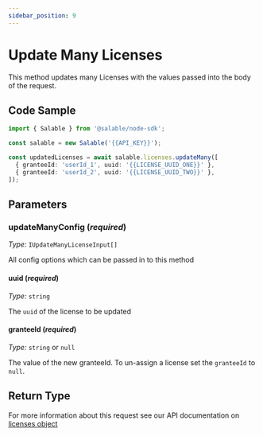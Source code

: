 ```yaml
---
sidebar_position: 9
---
```


# Update Many Licenses

This method updates many Licenses with the values passed into the body of the request.

## Code Sample

```typescript
import { Salable } from '@salable/node-sdk';

const salable = new Salable('{{API_KEY}}');

const updatedLicenses = await salable.licenses.updateMany([
  { granteeId: 'userId_1', uuid: '{{LICENSE_UUID_ONE}}' },
  { granteeId: 'userId_2', uuid: '{{LICENSE_UUID_TWO}}' },
]);
```

## Parameters

### updateManyConfig (_required_)

_Type:_ `IUpdateManyLicenseInput[]`

All config options which can be passed in to this method

#### uuid (_required_)

_Type:_ `string`

The `uuid` of the license to be updated

#### granteeId (_required_)

_Type:_ `string` or `null`

The value of the new granteeId. To un-assign a license set the `granteeId` to `null`.

## Return Type

For more information about this request see our API documentation on [licenses object](https://docs.salable.app/api#tag/Licenses/operation/getLicenseByUuid)
